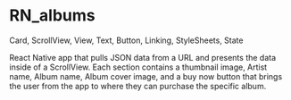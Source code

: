 # RN_albums
Card, ScrollView, View, Text, Button, Linking, StyleSheets, State

React Native app that pulls JSON data from a URL and presents the data inside of a ScrollView.  Each section contains a thumbnail image, Artist name, Album name, Album cover image, and a buy now button that brings the user from the app to where they can purchase the specific album.
